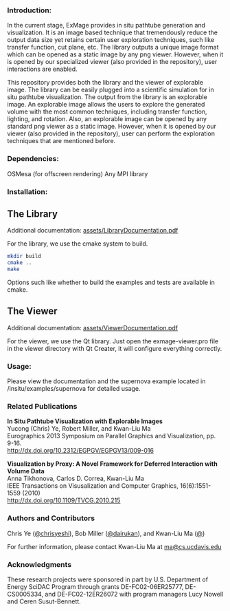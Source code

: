 ### Introduction:

In the current stage, ExMage provides in situ pathtube generation and visualization. It is an image based technique that tremendously reduce the output data size yet retains certain user exploration techniques, such like transfer function, cut plane, etc. The library outputs a unique image format which can be opened as a static image by any png viewer. However, when it is opened by our specialized viewer (also provided in the repository), user interactions are enabled.

This repository provides both the library and the viewer of explorable image. The library can be easily plugged into a scientific simulation for in situ pathtube visualization. The output from the library is an explorable image. An explorable image allows the users to explore the generated volume with the most common techniques, including transfer function, lighting, and rotation. Also, an explorable image can be opened by any standard png viewer as a static image. However, when it is opened by our viewer (also provided in the repository), user can perform the exploration techniques that are mentioned before.

### Dependencies:

OSMesa (for offscreen rendering)
Any MPI library

### Installation:

## The Library

Additional documentation: [assets/LibraryDocumentation.pdf](../assets/LibraryDocumentation.pdf)

For the library, we use the cmake system to build.

```bash
mkdir build
cmake ..
make
```

Options such like whether to build the examples and tests are available in cmake.

## The Viewer

Additional documentation: [assets/ViewerDocumentation.pdf](../assets/ViewerDocumentation.pdf)

For the viewer, we use the Qt library. Just open the exmage-viewer.pro file in the viewer directory with Qt Creater, it will configure everything correctly.

### Usage:

Please view the documentation and the supernova example located in /insitu/examples/supernova for detailed usage.

### Related Publications

**In Situ Pathtube Visualization with Explorable Images**  
Yucong (Chris) Ye, Robert Miller, and Kwan-Liu Ma  
Eurographics 2013 Symposium on Parallel Graphics and Visualization, pp. 9-16.  
http://dx.doi.org/10.2312/EGPGV/EGPGV13/009-016

**Visualization by Proxy: A Novel Framework for Deferred Interaction with Volume Data**  
Anna Tikhonova, Carlos D. Correa, Kwan-Liu Ma  
IEEE Transactions on Visusalization and Computer Graphics, 16(6):1551-1559 (2010)  
http://dx.doi.org/10.1109/TVCG.2010.215

### Authors and Contributors

Chris Ye ([@chrisyeshi](https://github.com/chrisyeshi)), Bob Miller ([@dairukan](https://github.com/dairukan)), and Kwan-Liu Ma ([@](http://www.cs.ucdavis.edu/~ma))

For further information, please contact Kwan-Liu Ma at [ma@cs.ucdavis.edu](ma@cs.ucdavis.edu)

### Acknowledgments

These research projects were sponsored in part by U.S. Department of Energy SciDAC Program through grants DE-FC02-06ER25777, DE-CS0005334, and DE-FC02-12ER26072 with program managers Lucy Nowell and Ceren Susut-Bennett.
